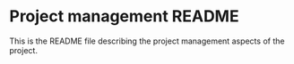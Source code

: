 # Project management README

This is the README file describing the project management aspects of the project.